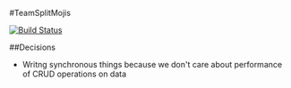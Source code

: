 #TeamSplitMojis

[![Build
Status](https://travis-ci.org/asifrc/teamsplitmojis.svg?branch=master)](https://travis-ci.org/asifrc/teamsplitmojis)

##Decisions
- Writng synchronous things because we don't care about performance
  of CRUD operations on data
